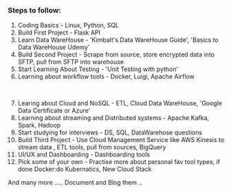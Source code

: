 ### Steps to follow:

 1. Coding Basics - Linux, Python, SQL
 2. Build First Project - Flask API
 3. Learn Data WareHouse - 'Kimbalt's Data WareHouse Guide', 'Basics to Data WareHouse Udemy'
 4. Build Second Project - Scrape from source, store encrypted data into SFTP, pull from SFTP into warehouse
 5. Start Learning About Testing - 'Unit Testing with python'
 6. Learning about workflow tools - Docker, Luigi, Apache Airflow

<br>

 7. Learing about Cloud and NoSQL - ETL, Cloud Data WareHouse, 'Google Data Certificate or Azure' 
 8. Learning about streaming and Distributed systems - Apache Kafka, Spark, Hadoop
 9. Start studying for interviews - DS, SQL, DataWarehose questions
 10. Build Third Project - Use Cloud Management Service like AWS Kinesis to stream data , ETL tools, pull from sources, BigQuery
 11. UI/UX and Dashboarding - Dashboarding tools
 12. Pick some of your own - Practise more about personal fav tool types, if done Docker:do Kubernatics, New Cloud Stack 

And many more .....
Document and Blog them ..
